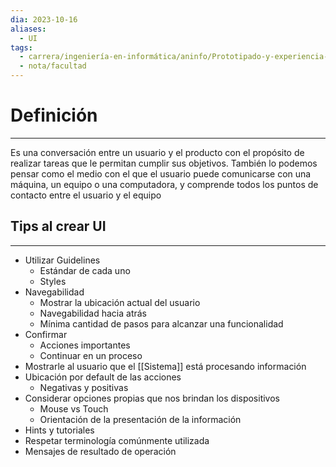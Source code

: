 ```yaml
---
dia: 2023-10-16
aliases:
  - UI
tags:
  - carrera/ingeniería-en-informática/aninfo/Prototipado-y-experiencia-del-usuario
  - nota/facultad
---
```

# Definición
---
Es una conversación entre un usuario y el producto con el propósito de realizar tareas que le permitan cumplir sus objetivos. También lo podemos pensar como el medio con el que el usuario puede comunicarse con una máquina, un equipo o una computadora, y comprende todos los puntos de contacto entre el usuario y el equipo

## Tips al crear UI
---
* Utilizar Guidelines
	* Estándar de cada uno
	* Styles
* Navegabilidad
	* Mostrar la ubicación actual del usuario
	* Navegabilidad hacia atrás
	* Mínima cantidad de pasos para alcanzar una funcionalidad
* Confirmar
	* Acciones importantes
	* Continuar en un proceso
* Mostrarle al usuario que el [[Sistema]] está procesando información
* Ubicación por default de las acciones
	* Negativas y positivas
* Considerar opciones propias que nos brindan los dispositivos
	* Mouse vs Touch
	* Orientación de la presentación de la información
* Hints y tutoriales
* Respetar terminología comúnmente utilizada
* Mensajes de resultado de operación